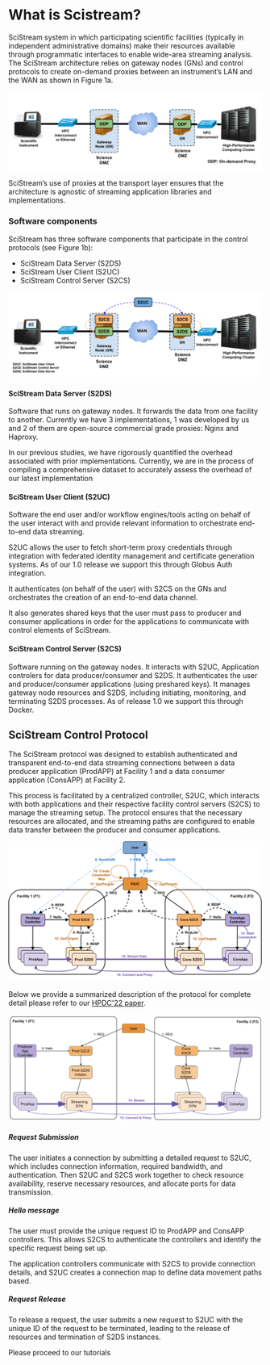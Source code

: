 # What is Scistream?

SciStream system in which participating scientific facilities (typically in independent administrative domains) make their resources available through programmatic interfaces to enable wide-area streaming analysis. The SciStream architecture relies on gateway nodes (GNs) and control protocols to create on-demand proxies between an instrument’s LAN and the WAN as shown in Figure 1a.

![figure 1a](../figures/figure1a.png "Figure 1a")

SciStream’s use of proxies at the transport layer ensures that the architecture is agnostic of streaming application libraries and implementations.

### Software components

SciStream has three software components that participate in the control protocols (see Figure 1b):

* SciStream Data Server (S2DS)
* SciStream User Client (S2UC)
* SciStream Control Server (S2CS)

![figure 1b](../figures/figure1b.png "Figure 1b")

#### SciStream Data Server (S2DS)

Software that runs on gateway nodes. It forwards the data from one facility to another. Currently we have 3 implementations, 1 was developed by us and 2 of them are open-source commercial grade proxies: Nginx and Haproxy.

In our previous studies, we have rigorously quantified the overhead associated with prior implementations. Currently, we are in the process of compiling a comprehensive dataset to accurately assess the overhead of our latest implementation

#### SciStream User Client (S2UC)
 Software the end user and/or workflow engines/tools acting on behalf of the user interact with and provide relevant information to orchestrate end-to-end data streaming.

S2UC allows the user to fetch short-term proxy credentials through integration with federated identity management and certificate generation systems. As of our 1.0 release we support this through Globus Auth integration.

It authenticates (on behalf of the user) with S2CS on the GNs and orchestrates the creation of an end-to-end
data channel.

It also generates shared keys that the user must pass
to producer and consumer applications in order for the applications
to communicate with control elements of SciStream.

#### SciStream Control Server (S2CS)

Software running on the gateway nodes. It interacts with S2UC, Application controlers for data producer/consumer and S2DS. It authenticates the user and producer/consumer applications (using preshared keys). It manages gateway node resources and S2DS, including initiating, monitoring, and terminating S2DS
processes. As of release 1.0 we support this through Docker.

## SciStream Control Protocol

The SciStream protocol was designed to establish authenticated and transparent end-to-end data streaming connections between a data producer application (ProdAPP) at Facility 1 and a data consumer application (ConsAPP) at Facility 2.

This process is facilitated by a centralized controller, S2UC, which interacts with both applications and their respective facility control servers (S2CS) to manage the streaming setup. The protocol ensures that the necessary resources are allocated, and the streaming paths are configured to enable data transfer between the producer and consumer applications.

![Scistream complete protocol](../figures/scistream-control-protocol.png "Scistream complete protocol")

Below we provide a summarized description of the protocol for complete detail please refer to our [HPDC'22 paper](https://dl.acm.org/doi/abs/10.1145/3502181.3531475).

![Scistream simplified protocol](../figures/simplified.png "Scistream simplified protocol")

##### Request Submission
The user initiates a connection by submitting a detailed request to S2UC, which includes connection information, required bandwidth, and authentication.
 Then S2UC and S2CS work together to check resource availability, reserve necessary resources, and allocate ports for data transmission.

##### Hello message
The user must provide the unique request ID to ProdAPP and ConsAPP controllers. This allows S2CS to authenticate the controllers and identify the specific request being set up.

The application controllers communicate with S2CS to provide connection details, and S2UC creates a connection map to define data movement paths based.

##### Request Release
To release a request, the user submits a new request to S2UC with the unique ID of the request to be terminated, leading to the release of resources and termination of S2DS instances.

Please proceed to our tutorials
